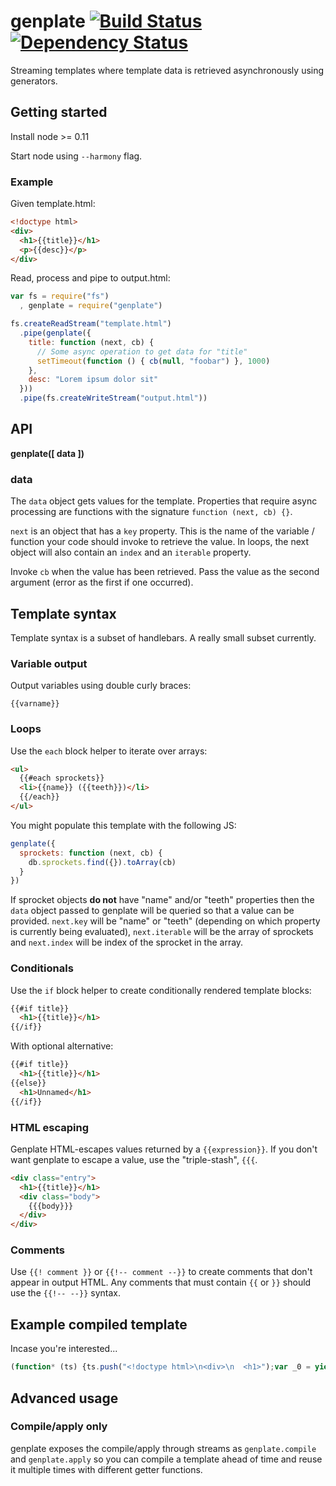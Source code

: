 # genplate [![Build Status](https://travis-ci.org/alanshaw/genplate.svg?branch=master)](https://travis-ci.org/alanshaw/genplate) [![Dependency Status](https://david-dm.org/alanshaw/genplate.svg)](https://david-dm.org/alanshaw/genplate)

Streaming templates where template data is retrieved asynchronously using generators.

## Getting started

Install node >= 0.11

Start node using `--harmony` flag.

### Example

Given template.html:

```html
<!doctype html>
<div>
  <h1>{{title}}</h1>
  <p>{{desc}}</p>
</div>
```

Read, process and pipe to output.html:

```js
var fs = require("fs")
  , genplate = require("genplate")

fs.createReadStream("template.html")
  .pipe(genplate({
    title: function (next, cb) {
      // Some async operation to get data for "title"
      setTimeout(function () { cb(null, "foobar") }, 1000)
    },
    desc: "Lorem ipsum dolor sit"
  }))
  .pipe(fs.createWriteStream("output.html"))
```

## API

**genplate([ data ])**

### data

The `data` object gets values for the template. Properties that require async processing are functions with the signature `function (next, cb) {}`.

`next` is an object that has a `key` property. This is the name of the variable / function your code should invoke to retrieve the value. In loops, the next object will also contain an `index` and an `iterable` property.

Invoke `cb` when the value has been retrieved. Pass the value as the second argument (error as the first if one occurred).

## Template syntax

Template syntax is a subset of handlebars. A really small subset currently.

### Variable output

Output variables using double curly braces:

`{{varname}}`

### Loops

Use the `each` block helper to iterate over arrays:

```html
<ul>
  {{#each sprockets}}
  <li>{{name}} ({{teeth}})</li>
  {{/each}}
</ul>
```

You might populate this template with the following JS:
 
```js
genplate({
  sprockets: function (next, cb) {
    db.sprockets.find({}).toArray(cb)
  }
})
```

If sprocket objects **do not** have "name" and/or "teeth" properties then the `data` object passed to genplate will be queried so that a value can be provided. `next.key` will be "name" or "teeth" (depending on which property is currently being evaluated), `next.iterable` will be the array of sprockets and `next.index` will be index of the sprocket in the array.

### Conditionals

Use the `if` block helper to create conditionally rendered template blocks:

```html
{{#if title}}
  <h1>{{title}}</h1>
{{/if}}
```

With optional alternative:

```html
{{#if title}}
  <h1>{{title}}</h1>
{{else}}
  <h1>Unnamed</h1>
{{/if}}
```

### HTML escaping

Genplate HTML-escapes values returned by a `{{expression}}`. If you don't want genplate to escape a value, use the "triple-stash", `{{{`.
 
 ```html
 <div class="entry">
   <h1>{{title}}</h1>
   <div class="body">
     {{{body}}}
   </div>
 </div> 
```

### Comments

Use `{{! comment }}` or `{{!-- comment --}}` to create comments that don't appear in output HTML. Any comments that must contain `{{` or `}}` should use the `{{!-- --}}` syntax.

## Example compiled template

Incase you're interested...

```js
(function* (ts) {ts.push("<!doctype html>\n<div>\n  <h1>");var _0 = yield {key: 'title'};ts.push(_0);ts.push("</h1>\n  <ul>\n    ");var _1 = yield {key: 'tweets'};for (var _2 = 0; _2 < _1.length; _2++) {ts.push("\n    <li>\n      ");var _3;if (_1[_2]['text'] !== undefined) {_3 = _1[_2]['text'];} else {_3 = yield {key: 'text', iterable: _1, index: _2};}ts.push(_3);ts.push("\n      ");var _4;if (_1[_2]['hashtags'] !== undefined) {_4 = _1[_2]['hashtags'];} else {_4 = yield {key: 'hashtags', iterable: _1, index: _2};}for (var _5 = 0; _5 < _4.length; _5++) {ts.push("#");var _6;if (_4[_5] !== undefined) {_6 = _4[_5];} else {_6 = yield {key: 'this', iterable: _4, index: _5};}ts.push(_6);ts.push(" ");}ts.push("\n      by ");var _7;if (_1[_2]['author'] !== undefined) {_7 = _1[_2]['author'];} else {_7 = yield {key: 'author', iterable: _1, index: _2};}if (_7) {var _8;if (_1[_2]['author'] !== undefined) {_8 = _1[_2]['author'];} else {_8 = yield {key: 'author', iterable: _1, index: _2};}ts.push(_8);} else {ts.push("Unknown");}ts.push("\n    </li>\n    ");}ts.push("\n  </ul>\n</div>");})
```

## Advanced usage
 
### Compile/apply only

genplate exposes the compile/apply through streams as `genplate.compile` and `genplate.apply` so you can compile a template ahead of time and reuse it multiple times with different getter functions.